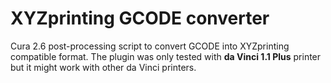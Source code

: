# XYZprinting GCODE converter
Cura 2.6 post-processing script to convert GCODE into XYZprinting compatible format. The plugin was only tested with **da Vinci 1.1 Plus** printer but it might work with other da Vinci printers.
